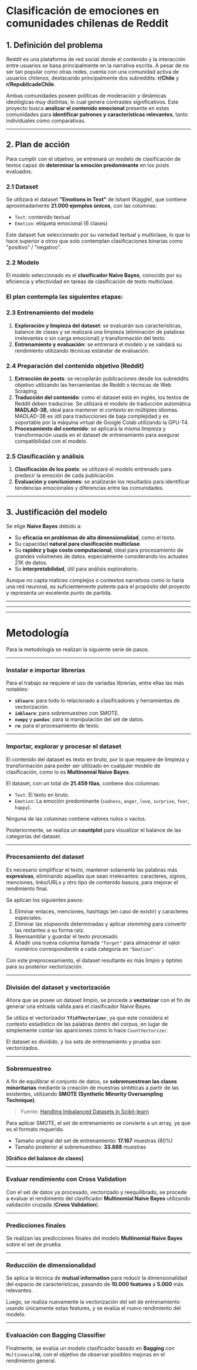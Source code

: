 # Clasificación de emociones en comunidades chilenas de Reddit

## 1. Definición del problema

Reddit es una plataforma de red social donde el contenido y la interacción entre usuarios se basa principalmente en la narrativa escrita. A pesar de no ser tan popular como otras redes, cuenta con una comunidad activa de usuarios chilenos, destacando principalmente dos subreddits: **r/Chile** y **r/RepublicadeChile**.

Ambas comunidades poseen políticas de moderación y dinámicas ideológicas muy distintas, lo cual genera contrastes significativos. Este proyecto busca **analizar el contenido emocional** presente en estas comunidades para **identificar patrones y características relevantes**, tanto individuales como comparativas.

---

## 2. Plan de acción

Para cumplir con el objetivo, se entrenará un modelo de clasificación de textos capaz de **determinar la emoción predominante** en los posts evaluados.

### 2.1 Dataset

Se utilizará el dataset **"Emotions in Text"** de Ishant (Kaggle), que contiene aproximadamente **21.000 ejemplos únicos**, con las columnas:

- `Text`: contenido textual
- `Emotion`: etiqueta emocional (6 clases)

Este dataset fue seleccionado por su variedad textual y multiclase, lo que lo hace superior a otros que solo contemplan clasificaciones binarias como "positivo" / "negativo".

### 2.2 Modelo

El modelo seleccionado es el **clasificador Naive Bayes**, conocido por su eficiencia y efectividad en tareas de clasificación de texto multiclase.

### El plan contempla las siguientes etapas:

### 2.3 Entrenamiento del modelo

1. **Exploración y limpieza del dataset**: se evaluarán sus características, balance de clases y se realizará una limpieza (eliminación de palabras irrelevantes o sin carga emocional) y transformación del texto.
2. **Entrenamiento y evaluación**: se entrenará el modelo y se validará su rendimiento utilizando técnicas estándar de evaluación.

### 2.4 Preparación del contenido objetivo (Reddit)

1. **Extracción de posts**: se recopilarán publicaciones desde los subreddits objetivo utilizando las herramientas de Reddit o técnicas de Web Scraping.
2. **Traducción del contenido**: como el dataset está en inglés, los textos de Reddit deben traducirse. Se utilizará el modelo de traducción automática **MADLAD-3B**, ideal para mantener el contexto en múltiples idiomas.
MADLAD-3B es útil para traducciones de baja complejidad y es soportable por la máquina virtual de Google Colab utilizando la GPU-T4.
3. **Procesamiento del contenido**: se aplicará la misma limpieza y transformación usada en el dataset de entrenamiento para asegurar compatibilidad con el modelo.

### 2.5 Clasificación y análisis

1. **Clasificación de los posts**: se utilizará el modelo entrenado para predecir la emoción de cada publicación.
2. **Evaluación y conclusiones**: se analizarán los resultados para identificar tendencias emocionales y diferencias entre las comunidades.

---

## 3. Justificación del modelo

Se elige **Naive Bayes** debido a:

- Su **eficacia en problemas de alta dimensionalidad**, como el texto.
- Su capacidad **natural para clasificación multiclase**.
- Su **rapidez y bajo costo computacional**, ideal para procesamiento de grandes volúmenes de datos. especialmente considerando los actuales 21K de datos.
- Su **interpretabilidad**, útil para análisis exploratorio.

Aunque no capta matices complejos o contextos narrativos como lo haría una red neuronal, es suficientemente potente para el propósito del proyecto y representa un excelente punto de partida.

---
---
---

# Metodología

Para la metodología se realizan la siguiente serie de pasos.

---

### Instalar e importar librerías

Para el trabajo se requiere el uso de variadas librerías, entre ellas las más notables:

- **`sklearn`**: para todo lo relacionado a clasificadores y herramientas de vectorización.  
- **`imblearn`**: para sobremuestreo con SMOTE.  
- **`numpy`** y **`pandas`**: para la manipulación del set de datos.  
- **`re`**: para el procesamiento de texto.

---

### Importar, explorar y procesar el dataset

El contenido del dataset es texto en bruto, por lo que requiere de limpieza y transformación para poder ser utilizado en cualquier modelo de clasificación, como lo es **Multinomial Naive Bayes**.

El dataset, con un total de **21.459 filas**, contiene dos columnas:

- `Text`: El texto en bruto.  
- `Emotion`: La emoción predominante (`sadness`, `anger`, `love`, `surprise`, `fear`, `happy`).  

Ninguna de las columnas contiene valores nulos o vacíos.

Posteriormente, se realiza un **countplot** para visualizar el balance de las categorías del dataset.

---

### Procesamiento del dataset

Es necesario simplificar el texto, mantener solamente las palabras más **expresivas**, eliminando aquellas que sean irrelevantes: caracteres, signos, menciones, links/URLs y otro tipo de contenido basura, para mejorar el rendimiento final.

Se aplican los siguientes pasos:

1. Eliminar enlaces, menciones, hashtags (en caso de existir) y caracteres especiales.  
2. Eliminar las *stopwords* determinadas y aplicar *stemming* para convertir las restantes a su forma raíz.  
3. Reensamblar y guardar el texto procesado.  
4. Añadir una nueva columna llamada `"Target"` para almacenar el valor numérico correspondiente a cada categoría en `"Emotion"`.

Con este preprocesamiento, el dataset resultante es más limpio y óptimo para su posterior vectorización.

---

### División del dataset y vectorización

Ahora que se posee un dataset limpio, se procede a **vectorizar** con el fin de generar una entrada válida para el clasificador Naive Bayes.

Se utiliza el vectorizador **`TfidfVectorizer`**, ya que este considera el contexto estadístico de las palabras dentro del corpus, en lugar de simplemente contar las apariciones como lo hace `CountVectorizer`.

El dataset es dividido, y los sets de entrenamiento y prueba son vectorizados.

---

### Sobremuestreo

A fin de equilibrar el conjunto de datos, se **sobremuestrean las clases minoritarias** mediante la creación de muestras sintéticas a partir de las existentes, utilizando **SMOTE (Synthetic Minority Oversampling Technique)**.

> Fuente: [Handling Imbalanced Datasets in Scikit-learn](https://datasciencehorizons.com/handling-imbalanced-datasets-in-scikit-learn-techniques-and-best-practices/)

Para aplicar SMOTE, el set de entrenamiento se convierte a un array, ya que es el formato requerido.

- Tamaño original del set de entrenamiento: **17.167** muestras (80%)  
- Tamaño posterior al sobremuestreo: **33.888** muestras

**[Gráfico del balance de clases]**

---

### Evaluar rendimiento con Cross Validation

Con el set de datos ya procesado, vectorizado y reequilibrado, se procede a evaluar el rendimiento del clasificador **Multinomial Naive Bayes** utilizando validación cruzada (**Cross Validation**).

---

### Predicciones finales

Se realizan las predicciones finales del modelo **Multinomial Naive Bayes** sobre el set de prueba.

---

### Reducción de dimensionalidad

Se aplica la técnica de **mutual information** para reducir la dimensionalidad del espacio de características, pasando de **10.000 features** a **5.000** más relevantes.

Luego, se realiza nuevamente la vectorización del set de entrenamiento usando únicamente estas features, y se evalúa el nuevo rendimiento del modelo.

---

### Evaluación con Bagging Classifier

Finalmente, se evalúa un modelo clasificador basado en **Bagging** con `MultinomialNB`, con el objetivo de observar posibles mejoras en el rendimiento general.
